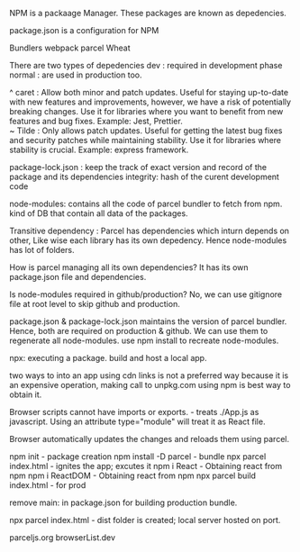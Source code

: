 NPM is a packaage Manager. These packages are known as depedencies.

package.json is a configuration for NPM

Bundlers
    webpack
    parcel
    Wheat

There are two types of depedencies
    dev : required in development phase
    normal : are used in production too.

^ caret : 
    Allow both minor and patch updates.
    Useful for staying up-to-date with new features and improvements, however, we have a risk of potentially breaking changes.
    Use it for libraries where you want to benefit from new features and bug fixes. Example: Jest, Prettier.        
~ Tilde : 
    Only allows patch updates.
    Useful for getting the latest bug fixes and security patches while maintaining stability.
    Use it for libraries where stability is crucial. Example: express framework.

package-lock.json : keep the track of exact version and record of the package and its dependencies
    integrity: hash of the curent development code

node-modules: contains all the code  of parcel bundler to fetch from npm. kind of DB that contain all data of the packages.

Transitive dependency : Parcel has dependencies which inturn depends on other, Like wise each library has its own depedency. Hence node-modules has lot of folders.

How is parcel managing all its own dependencies?
    It has its own package.json file and dependencies.

Is node-modules required in github/production? 
    No, we can use gitignore file at root level to skip github and production.

package.json & package-lock.json maintains the version of parcel bundler. Hence, both are required on production & github. We can use them to regenerate all node-modules. use npm install to recreate node-modules.

npx: executing a package. build and host a local app.

two ways to into an app
    using cdn links is not a preferred way because it is an expensive operation, making call to unpkg.com
    using npm is best way to obtain it.

Browser scripts cannot have imports or exports. - treats ./App.js as javascript. Using an attribute type="module" will treat it as React file.

Browser automatically updates the changes and reloads them using parcel.

npm init - package creation
npm install -D parcel - bundle 
npx parcel index.html - ignites the app; excutes it
npm i React - Obtaining react from npm
npm i ReactDOM - Obtaining react from npm
npx parcel build index.html - for prod

remove main: in package.json for building production bundle.

npx parcel index.html - dist folder is created; local server hosted on port.

parceljs.org
browserList.dev





